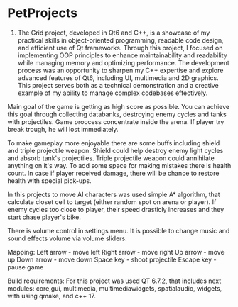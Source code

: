 # PetProjects

1. The Grid project, developed in Qt6 and C++, is a showcase of my practical skills in object-oriented programming, readable code design, and efficient use of Qt frameworks. Through this project, I focused on implementing OOP principles to enhance maintainability and readability while managing memory and optimizing performance. The development process was an opportunity to sharpen my C++ expertise and explore advanced features of Qt6, including UI, multimedia and 2D graphics. This project serves both as a technical demonstration and a creative example of my ability to manage complex codebases effectively.

Main goal of the game is getting as high score as possible. You can achieve this goal through collecting databanks, destroying enemy cycles and tanks with projectiles. Game proccess concentrate inside the arena. If player try break trough, he will lost immediately. 

To make gameplay more enjoyable there are some buffs including shield and triple projectile weapon. Shield could help destroy enemy light cycles and absorb tank's projectiles. Triple projectile weapon could annihilate anything on it's way. To add some space for making mistakes there is health count. In case if player received damage, there will be chance to restore health with special pick-ups.

In this projects to move AI characters was used simple A* algorithm, that calculate closet cell to target (either random spot on arena or player). If enemy cycles too close to player, their speed drasticly increases and they start chase player's bike. 

There is volume control in settings menu. It is possible to change music and sound effects volume via volume sliders.

Mapping:
Left arrow - move left
Right arrow - move right
Up arrow - move up
Down arrow - move down
Space key - shoot projectile
Escape key - pause game

Build requirements:
For this project was used QT 6.7.2, that includes next modules: core,gui, multimedia, multimediawidgets, spatialaudio, widgets, with using qmake, and c++ 17.




